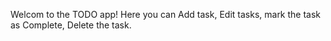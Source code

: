 Welcom to the TODO app!
Here you can Add task, Edit tasks, mark the task as Complete, Delete the task.
